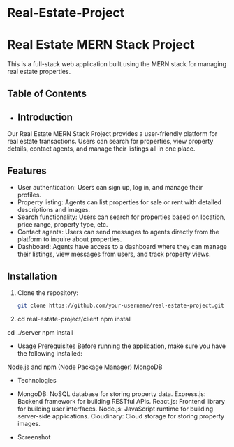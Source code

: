 # Real-Estate-Project
# Real Estate MERN Stack Project

This is a full-stack web application built using the MERN stack for managing real estate properties.

## Table of Contents

- ## Introduction

Our Real Estate MERN Stack Project provides a user-friendly platform for real estate transactions. Users can search for properties, view property details, contact agents, and manage their listings all in one place.

## Features

- User authentication: Users can sign up, log in, and manage their profiles.
- Property listing: Agents can list properties for sale or rent with detailed descriptions and images.
- Search functionality: Users can search for properties based on location, price range, property type, etc.
- Contact agents: Users can send messages to agents directly from the platform to inquire about properties.
- Dashboard: Agents have access to a dashboard where they can manage their listings, view messages from users, and track property views.

## Installation

1. Clone the repository:

   ```bash
   git clone https://github.com/your-username/real-estate-project.git

2. cd real-estate-project/client
npm install

cd ../server
npm install

- Usage
Prerequisites
Before running the application, make sure you have the following installed:

Node.js and npm (Node Package Manager)
MongoDB
- Technologies
- MongoDB: NoSQL database for storing property data.
  Express.js: Backend framework for building RESTful APIs.
  React.js: Frontend library for building user interfaces.
  Node.js: JavaScript runtime for building server-side applications.
  Cloudinary: Cloud storage for storing property images.

- Screenshot
